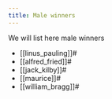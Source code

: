 ```yaml
---
title: Male winners
---
```


We will list here male winners
* [[linus_pauling]]#
* [[alfred_fried]]#
* [[jack_kilby]]#
* [[maurice]]#
* [[william_bragg]]#

